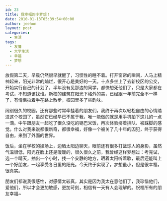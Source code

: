 ```yaml
---
id: 23
title: 我幸福的小梦想！
date: 2010-01-13T05:39:54+00:00
author: jeehon
layout: post
categories:
  - 生活
tags:
  - 友情
  - 大学生活
  - 幸福
  - 梦想
---
```

放假第二天，早晨仍然很早就醒了，习惯性的睡不着。打开窗帘的瞬间，人马上精神起来，阳光非常的灿烂，很开心是美好的一天。十点多坐上了去新校区的公交，开始实行自己的计划了，半年没有见那边的同学，都快想死他们了，只是大家都在考试，不知道该找谁。新校的建筑在阳光下格外的美，已经跟一年前完全不一样了，有情侣拉着手在路上散步，校园里多了些韵味。<!--more-->

阔别很久的校园，还有那些时常牵挂着的朋友们，我终于再次以轻松自由的心情踏进这个校园了，虽然它已经早已不属于我，唯一能做的就是用手机拍下这儿的一点一滴。中午跟朋友一起吃了很久没吃的锅巴米饭，再次体验挤着排队、被踩脚的感觉。什么对我来说都很新奇，都很幸福，好像一个被关了几十年的囚犯，终于获得自由，来到了外面的世界。

饭后，坐在学校的操场上，边晒太阳边聊天，眼前还有很多打篮球人的身影，虽然气温很低，阳光在脸上还是暖暖的，很久很久之前，我曾经这样梦想过：考完试，选一个晴天，抽出一个小时，找一个安静的地方，晒着太阳听着歌，最后还能叫上一个好朋友，一起享受冬日里的阳光。今天终于实现了，梦想虽小，但是很幸福，很真实。

朋友们都说我很感性，对感情太较真，其实是因为我太在意他们了，我珍惜他们，爱他们，所以才会更加敏感，更加苛刻，相信有一天有人会理解的。祝福所有的朋友幸福~
